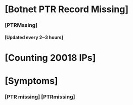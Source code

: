 # [Botnet PTR Record Missing]
### [PTRMssing]
#### [Updated every 2~3 hours]

# [Counting 20018 IPs]

# [Symptoms] 
###   [PTR missing] [PTRmissing]
